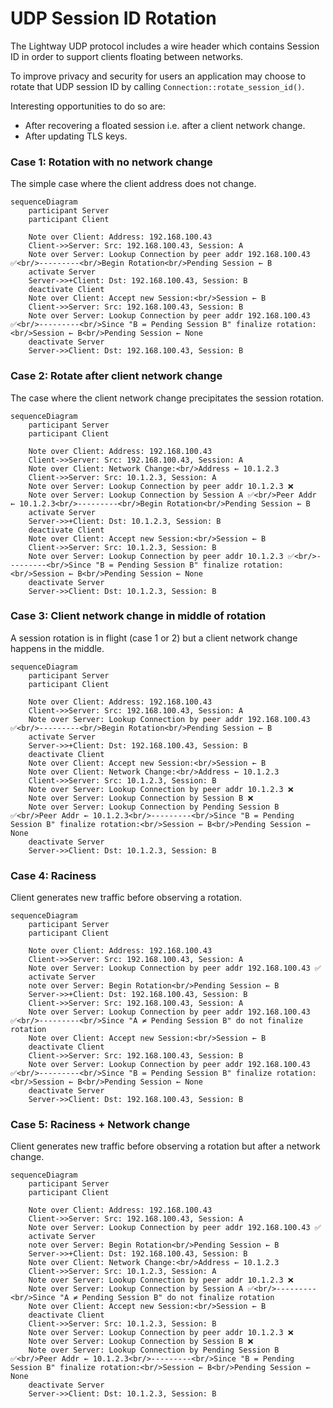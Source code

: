 # UDP Session ID Rotation

The Lightway UDP protocol includes a wire header which contains
Session ID in order to support clients floating between networks.

To improve privacy and security for users an application may choose to
rotate that UDP session ID by calling
`Connection::rotate_session_id()`.

Interesting opportunities to do so are:

* After recovering a floated session i.e. after a client network
  change.
* After updating TLS keys.

### Case 1: Rotation with no network change

The simple case where the client address does not change.

```mermaid
sequenceDiagram
    participant Server
    participant Client

    Note over Client: Address: 192.168.100.43
    Client->>Server: Src: 192.168.100.43, Session: A
    Note over Server: Lookup Connection by peer addr 192.168.100.43 ✅<br/>---------<br/>Begin Rotation<br/>Pending Session ← B
    activate Server
    Server->>+Client: Dst: 192.168.100.43, Session: B
    deactivate Client
    Note over Client: Accept new Session:<br/>Session ← B
    Client->>Server: Src: 192.168.100.43, Session: B
    Note over Server: Lookup Connection by peer addr 192.168.100.43 ✅<br/>---------<br/>Since "B = Pending Session B" finalize rotation:<br/>Session ← B<br/>Pending Session ← None
    deactivate Server
    Server->>Client: Dst: 192.168.100.43, Session: B
```

### Case 2: Rotate after client network change

The case where the client network change precipitates the session
rotation.

```mermaid
sequenceDiagram
    participant Server
    participant Client

    Note over Client: Address: 192.168.100.43
    Client->>Server: Src: 192.168.100.43, Session: A
    Note over Client: Network Change:<br/>Address ← 10.1.2.3
    Client->>Server: Src: 10.1.2.3, Session: A
    Note over Server: Lookup Connection by peer addr 10.1.2.3 ❌
    Note over Server: Lookup Connection by Session A ✅<br/>Peer Addr ← 10.1.2.3<br/>---------<br/>Begin Rotation<br/>Pending Session ← B
    activate Server
    Server->>+Client: Dst: 10.1.2.3, Session: B
    deactivate Client
    Note over Client: Accept new Session:<br/>Session ← B
    Client->>Server: Src: 10.1.2.3, Session: B
    Note over Server: Lookup Connection by peer addr 10.1.2.3 ✅<br/>---------<br/>Since "B = Pending Session B" finalize rotation:<br/>Session ← B<br/>Pending Session ← None
    deactivate Server
    Server->>Client: Dst: 10.1.2.3, Session: B
```

### Case 3: Client network change in middle of rotation

A session rotation is in flight (case 1 or 2) but a client network
change happens in the middle.

```mermaid
sequenceDiagram
    participant Server
    participant Client

    Note over Client: Address: 192.168.100.43
    Client->>Server: Src: 192.168.100.43, Session: A
    Note over Server: Lookup Connection by peer addr 192.168.100.43 ✅<br/>---------<br/>Begin Rotation<br/>Pending Session ← B
    activate Server
    Server->>+Client: Dst: 192.168.100.43, Session: B
    deactivate Client
    Note over Client: Accept new Session:<br/>Session ← B
    Note over Client: Network Change:<br/>Address ← 10.1.2.3
    Client->>Server: Src: 10.1.2.3, Session: B
    Note over Server: Lookup Connection by peer addr 10.1.2.3 ❌
    Note over Server: Lookup Connection by Session B ❌
    Note over Server: Lookup Connection by Pending Session B ✅<br/>Peer Addr ← 10.1.2.3<br/>---------<br/>Since "B = Pending Session B" finalize rotation:<br/>Session ← B<br/>Pending Session ← None
    deactivate Server
    Server->>Client: Dst: 10.1.2.3, Session: B
```

### Case 4: Raciness

Client generates new traffic before observing a rotation.

```mermaid
sequenceDiagram
    participant Server
    participant Client

    Note over Client: Address: 192.168.100.43
    Client->>Server: Src: 192.168.100.43, Session: A
    Note over Server: Lookup Connection by peer addr 192.168.100.43 ✅
    activate Server
    note over Server: Begin Rotation<br/>Pending Session ← B
    Server->>+Client: Dst: 192.168.100.43, Session: B
    Client->>Server: Src: 192.168.100.43, Session: A
    Note over Server: Lookup Connection by peer addr 192.168.100.43 ✅<br/>---------<br/>Since "A ≠ Pending Session B" do not finalize rotation
    Note over Client: Accept new Session:<br/>Session ← B
    deactivate Client
    Client->>Server: Src: 192.168.100.43, Session: B
    Note over Server: Lookup Connection by peer addr 192.168.100.43 ✅<br/>---------<br/>Since "B = Pending Session B" finalize rotation:<br/>Session ← B<br/>Pending Session ← None
    deactivate Server
    Server->>Client: Dst: 192.168.100.43, Session: B
```

### Case 5: Raciness + Network change

Client generates new traffic before observing a rotation but after a
network change.

```mermaid
sequenceDiagram
    participant Server
    participant Client

    Note over Client: Address: 192.168.100.43
    Client->>Server: Src: 192.168.100.43, Session: A
    Note over Server: Lookup Connection by peer addr 192.168.100.43 ✅
    activate Server
    note over Server: Begin Rotation<br/>Pending Session ← B
    Server->>+Client: Dst: 192.168.100.43, Session: B
    Note over Client: Network Change:<br/>Address ← 10.1.2.3
    Client->>Server: Src: 10.1.2.3, Session: A
    Note over Server: Lookup Connection by peer addr 10.1.2.3 ❌
    Note over Server: Lookup Connection by Session A ✅<br/>---------<br/>Since "A ≠ Pending Session B" do not finalize rotation
    Note over Client: Accept new Session:<br/>Session ← B
    deactivate Client
    Client->>Server: Src: 10.1.2.3, Session: B
    Note over Server: Lookup Connection by peer addr 10.1.2.3 ❌
    Note over Server: Lookup Connection by Session B ❌
    Note over Server: Lookup Connection by Pending Session B ✅<br/>Peer Addr ← 10.1.2.3<br/>---------<br/>Since "B = Pending Session B" finalize rotation:<br/>Session ← B<br/>Pending Session ← None
    deactivate Server
    Server->>Client: Dst: 10.1.2.3, Session: B
```



